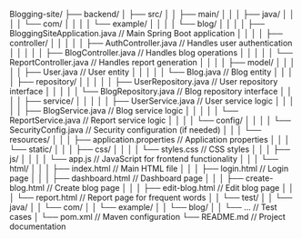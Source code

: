 Blogging-site/
├── backend/
│   ├── src/
│   │   ├── main/
│   │   │   ├── java/
│   │   │   │   └── com/
│   │   │   │       └── example/
│   │   │   │           └── blog/
│   │   │   │               ├── BloggingSiteApplication.java       // Main Spring Boot application
│   │   │   │               ├── controller/
│   │   │   │               │   ├── AuthController.java           // Handles user authentication
│   │   │   │               │   ├── BlogController.java           // Handles blog operations
│   │   │   │               │   └── ReportController.java         // Handles report generation
│   │   │   │               ├── model/
│   │   │   │               │   ├── User.java                     // User entity
│   │   │   │               │   └── Blog.java                     // Blog entity
│   │   │   │               ├── repository/
│   │   │   │               │   ├── UserRepository.java           // User repository interface
│   │   │   │               │   └── BlogRepository.java           // Blog repository interface
│   │   │   │               ├── service/
│   │   │   │               │   ├── UserService.java              // User service logic
│   │   │   │               │   ├── BlogService.java              // Blog service logic
│   │   │   │               │   └── ReportService.java            // Report service logic
│   │   │   │               └── config/
│   │   │   │                   └── SecurityConfig.java            // Security configuration (if needed)
│   │   │   └── resources/
│   │   │       ├── application.properties                         // Application properties
│   │   │       └── static/
│   │   │           ├── css/
│   │   │           │   └── styles.css                           // CSS styles
│   │   │           ├── js/
│   │   │           │   └── app.js                               // JavaScript for frontend functionality
│   │   │           └── html/
│   │   │               ├── index.html                           // Main HTML file
│   │   │               ├── login.html                           // Login page
│   │   │               ├── dashboard.html                       // Dashboard page
│   │   │               ├── create-blog.html                     // Create blog page
│   │   │               ├── edit-blog.html                       // Edit blog page
│   │   │               └── report.html                          // Report page for frequent words
│   │   └── test/
│   │       └── java/
│   │           └── com/
│   │               └── example/
│   │                   └── blog/
│   │                       └── ...                               // Test cases
│   └── pom.xml                                                 // Maven configuration
└── README.md                                                   // Project documentation
